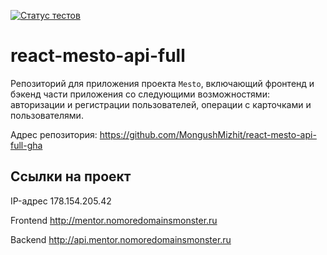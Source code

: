[![Статус тестов](../../actions/workflows/tests.yml/badge.svg)](../../actions/workflows/tests.yml)

# react-mesto-api-full
Репозиторий для приложения проекта `Mesto`, включающий фронтенд и бэкенд части приложения со следующими возможностями: авторизации и регистрации пользователей, операции с карточками и пользователями.

Адрес репозитория: https://github.com/MongushMizhit/react-mesto-api-full-gha

## Ссылки на проект

IP-адрес 178.154.205.42

Frontend http://mentor.nomoredomainsmonster.ru

Backend http://api.mentor.nomoredomainsmonster.ru
